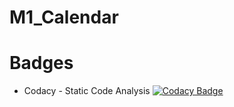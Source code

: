 # M1_Calendar








# Badges
* Codacy - Static Code Analysis
 [![Codacy Badge](https://app.codacy.com/project/badge/Grade/0bfed4f97e024dfbbdcb612a3c3f25de)](https://www.codacy.com/gh/Balaji-Gopalakrishnan/M1_CALENDAR/dashboard?utm_source=github.com&amp;utm_medium=referral&amp;utm_content=Balaji-Gopalakrishnan/M1_CALENDAR&amp;utm_campaign=Badge_Grade)
 
 
 
 



